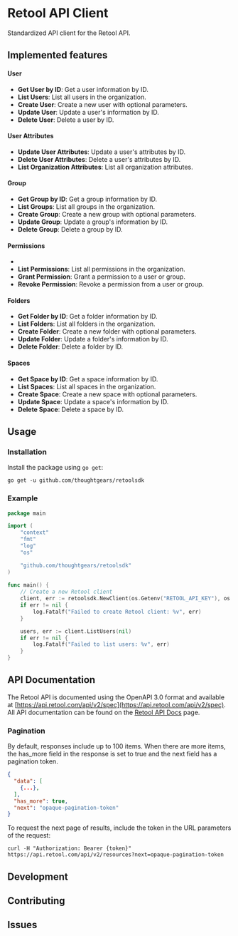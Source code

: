 # Retool API Client

Standardized API client for the Retool API.

## Implemented features

#### User

- **Get User by ID**: Get a user information by ID.
- **List Users**: List all users in the organization.
- **Create User**: Create a new user with optional parameters.
- **Update User**: Update a user's information by ID.
- **Delete User**: Delete a user by ID.

#### User Attributes

- **Update User Attributes**: Update a user's attributes by ID.
- **Delete User Attributes**: Delete a user's attributes by ID.
- **List Organization Attributes**: List all organization attributes.

#### Group

- **Get Group by ID**: Get a group information by ID.
- **List Groups**: List all groups in the organization.
- **Create Group**: Create a new group with optional parameters.
- **Update Group**: Update a group's information by ID.
- **Delete Group**: Delete a group by ID.

#### Permissions
- 
- **List Permissions**: List all permissions in the organization.
- **Grant Permission**: Grant a permission to a user or group.
- **Revoke Permission**: Revoke a permission from a user or group.

#### Folders

- **Get Folder by ID**: Get a folder information by ID.
- **List Folders**: List all folders in the organization.
- **Create Folder**: Create a new folder with optional parameters.
- **Update Folder**: Update a folder's information by ID.
- **Delete Folder**: Delete a folder by ID.

#### Spaces

- **Get Space by ID**: Get a space information by ID.
- **List Spaces**: List all spaces in the organization.
- **Create Space**: Create a new space with optional parameters.
- **Update Space**: Update a space's information by ID.
- **Delete Space**: Delete a space by ID.

## Usage

### Installation

Install the package using `go get`:

```shell
go get -u github.com/thoughtgears/retoolsdk
```

### Example

```go
package main

import (
    "context"
    "fmt"
    "log"
    "os"

    "github.com/thoughtgears/retoolsdk"
)
	
func main() {
    // Create a new Retool client
    client, err := retoolsdk.NewClient(os.Getenv("RETOOL_API_KEY"), os.Getenv("RETOOL_ENDPOINT"))
    if err != nil {
        log.Fatalf("Failed to create Retool client: %v", err)
    }

    users, err := client.ListUsers(nil)
    if err != nil {
        log.Fatalf("Failed to list users: %v", err)
    }
}
````

## API Documentation
The Retool API is documented using the OpenAPI 3.0 format and available at 
[https://api.retool.com/api/v2/spec](https://api.retool.com/api/v2/spec). All API documentation can be found on the 
[Retool API Docs](https://docs.retool.com/reference/api/v2/) page.

### Pagination

By default, responses include up to 100 items. When there are more items, the has_more field in the response is set to 
true and the next field has a pagination token.

```json
{
  "data": [
    {...},
  ],
  "has_more": true,
  "next": "opaque-pagination-token"
}
```

To request the next page of results, include the token in the URL parameters of the request:

```shell
curl -H "Authorization: Bearer {token}" https://api.retool.com/api/v2/resources?next=opaque-pagination-token
```

## Development

## Contributing

## Issues

